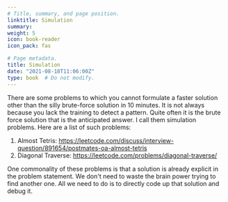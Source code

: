 ```yaml
---
# Title, summary, and page position.
linktitle: Simulation
summary: 
weight: 5
icon: book-reader
icon_pack: fas

# Page metadata.
title: Simulation
date: "2021-08-18T11:06:00Z"
type: book  # Do not modify.
---
```


There are some problems to which you cannot formulate a faster solution other than the silly brute-force solution in 10 minutes. It is not always because you lack the training to detect a pattern. Quite often it is the brute force solution that is the anticipated answer. I call them simulation problems. Here are a list of such problems:

1. Almost Tetris: https://leetcode.com/discuss/interview-question/891654/postmates-oa-almost-tetris
2. Diagonal Traverse: https://leetcode.com/problems/diagonal-traverse/

One commonality of these problems is that a solution is already explicit in the problem statement. We don't need to waste the brain power trying to find another one. All we need to do is to directly code up that solution and debug it.